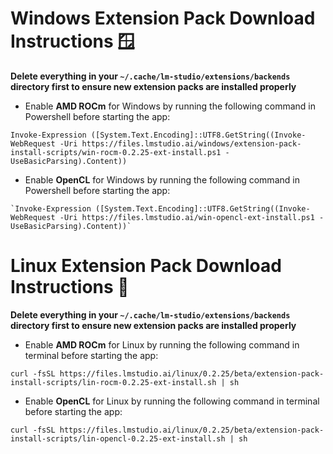 # Windows Extension Pack Download Instructions 🪟
**Delete everything in your `~/.cache/lm-studio/extensions/backends` directory first to ensure new extension packs are installed properly**
  - Enable **AMD ROCm** for Windows by running the following command in Powershell before starting the app:
  ```
  Invoke-Expression ([System.Text.Encoding]::UTF8.GetString((Invoke-WebRequest -Uri https://files.lmstudio.ai/windows/extension-pack-install-scripts/win-rocm-0.2.25-ext-install.ps1 -  UseBasicParsing).Content))
  ```
  - Enable **OpenCL** for Windows by running the following command in Powershell before starting the app:
  ```
  `Invoke-Expression ([System.Text.Encoding]::UTF8.GetString((Invoke-WebRequest -Uri https://files.lmstudio.ai/win-opencl-ext-install.ps1 -UseBasicParsing).Content))`
  ```
# Linux Extension Pack Download Instructions 🐧
**Delete everything in your `~/.cache/lm-studio/extensions/backends` directory first to ensure new extension packs are installed properly**
  - Enable **AMD ROCm** for Linux by running the following command in terminal before starting the app:
  ```
  curl -fsSL https://files.lmstudio.ai/linux/0.2.25/beta/extension-pack-install-scripts/lin-rocm-0.2.25-ext-install.sh | sh
  ```
  - Enable **OpenCL** for Linux by running the following command in terminal before starting the app:
  ```
  curl -fsSL https://files.lmstudio.ai/linux/0.2.25/beta/extension-pack-install-scripts/lin-opencl-0.2.25-ext-install.sh | sh
  ```
